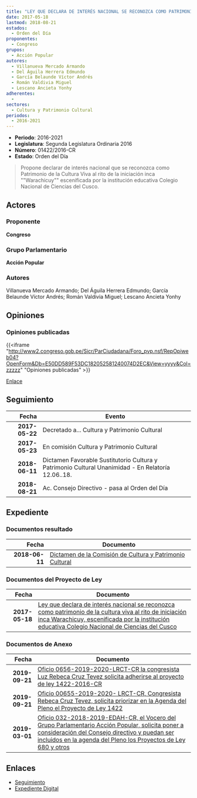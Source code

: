 ```yaml
---
title: "LEY QUE DECLARA DE INTERÉS NACIONAL SE RECONOZCA COMO PATRIMONIO DE LA CULTURA VIVA AL RITO DE INICIACIÓN INCA 'WARACHICUY', ESCENIFICADA POR LA INSTITUCIÓN EDUCATIVA COLEGIO NACIONAL DE CIENCIAS DEL CUSCO"
date: 2017-05-18
lastmod: 2018-08-21
estados: 
  - Orden del Día
proponentes: 
  - Congreso
grupos: 
  - Acción Popular
autores: 
  - Villanueva Mercado Armando
  - Del Águila Herrera Edmundo
  - García Belaunde Víctor Andrés
  - Román Valdivia Miguel
  - Lescano Ancieta Yonhy
adherentes: 
  - 
sectores: 
  - Cultura y Patrimonio Cultural
periodos: 
  - 2016-2021
---
```


- **Periodo**: 2016-2021
- **Legislatura**: Segunda Legislatura Ordinaria 2016
- **Número**: 01422/2016-CR
- **Estado**: Orden del Día

> Propone declarar de interés nacional que se reconozca como Patrimonio de la Cultura Viva al rito de la iniciación inca ""Warachicuy"" escenificada por la institución educativa Colegio Nacional de Ciencias del Cusco.


## Actores

### Proponente

**Congreso**

### Grupo Parlamentario

**Acción Popular**

### Autores

Villanueva Mercado Armando; Del Águila Herrera Edmundo; García Belaunde Víctor Andrés; Román Valdivia Miguel; Lescano Ancieta Yonhy


## Opiniones

### Opiniones publicadas

{{<iframe "http://www2.congreso.gob.pe/Sicr/ParCiudadana/Foro_pvp.nsf/RepOpiweb04?OpenForm&Db=E50DD589F53DC182052581240074D2EC&View=yyyy&Col=zzzzz" "Opiniones publicadas" >}}

[Enlace](http://www2.congreso.gob.pe/Sicr/ParCiudadana/Foro_pvp.nsf/RepOpiweb04?OpenForm&Db=E50DD589F53DC182052581240074D2EC&View=yyyy&Col=zzzzz)

## Seguimiento

| Fecha | Evento |
|------:|--------|
| **2017-05-22** | Decretado a... Cultura y Patrimonio Cultural|
| **2017-05-23** | En comisión Cultura y Patrimonio Cultural|
| **2018-06-11** | Dictamen Favorable Sustitutorio Cultura y Patrimonio Cultural Unanimidad - En Relatoría 12.06..18.|
| **2018-08-21** | Ac. Consejo Directivo - pasa al Orden del Día|


## Expediente


### Documentos resultado

| Fecha | Documento |
|------:|--------|
| **2018-06-11** | [Dictamen de la Comisión de Cultura y Patrimonio Cultural](http://www.leyes.congreso.gob.pe/Documentos/2016_2021/Dictamenes/Proyectos_de_Ley/01422DC05MAY20180611.pdf) |

### Documentos del Proyecto de Ley

| Fecha | Documento |
|------:|--------|
| **2017-05-18** | [Ley que declara de interés nacional se reconozca como patrimonio de la cultura viva al rito de iniciación inca Warachicuy, escenificada por la institución educativa Colegio Nacional de Ciencias del Cusco](http://www.leyes.congreso.gob.pe/Documentos/2016_2021/Proyectos_de_Ley_y_de_Resoluciones_Legislativas/PL0142220170518..pdf) |

### Documentos de Anexo

| Fecha | Documento |
|------:|--------|
| **2019-09-21** | [Oficio 0656-2019-2020-LRCT-CR la congresista Luz Rebeca Cruz Tevez solicita adherirse al proyecto de ley 1422-2016-CR](http://www.leyes.congreso.gob.pe/Documentos/2016_2021/Adhesiones/Proyectos_de_Ley/OFICIO-0656-2019-2020-LRCT-CR.pdf) |
| **2019-09-21** | [Oficio 00655-2019-2020- LRCT-CR, Congresista Rebeca Cruz Tevez, solicita priorizar en la Agenda del Pleno el Proyecto de Ley 1422](http://www.leyes.congreso.gob.pe/Documentos/2016_2021/Oficios/Congresistas/OFICIO-00655-2019-2020-LRCT-CR.pdf) |
| **2019-03-01** | [Oficio 032-2018-2019-EDAH-CR, el Vocero del Grupo Parlamentario Acción Popular, solicita poner a consideración del Consejo directivo y puedan ser incluidos en la agenda del Pleno los Proyectos de Ley 680 y otros](http://www.leyes.congreso.gob.pe/Documentos/2016_2021/Oficios/Grupos_Parlamentarios/OFICIO-032-2018-2019-EDAH-CR.pdf) |

## Enlaces 

- [Seguimiento](http://www2.congreso.gob.pe/Sicr/TraDocEstProc/CLProLey2016.nsf/f7fff46988ca05b1052578e100829cc7/dc4fd0362158823c052581240070807d?OpenDocument)
- [Expediente Digital](http://www2.congreso.gob.pe/Sicr/TraDocEstProc/CLProLey2016.nsf/f7fff46988ca05b1052578e100829cc7/dc4fd0362158823c052581240070807d?OpenDocument&Click=05257FB7005EB655.eb71d0cf91d8294e05256cdf006b5706/$Body/0.1C6C)
